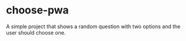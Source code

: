 # choose-pwa
A simple project that shows a random question with two options and the user should choose one.
